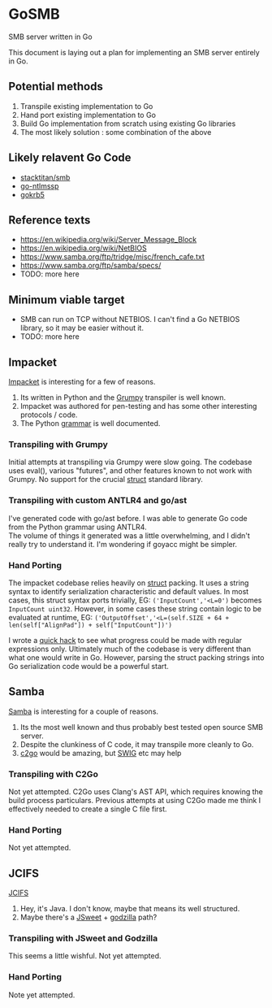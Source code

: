 # GoSMB
SMB server written in Go

This document is laying out a plan for implementing an SMB server entirely in Go.

## Potential methods
1. Transpile existing implementation to Go
2. Hand port existing implementation to Go
3. Build Go implementation from scratch using existing Go libraries
4. The most likely solution : some combination of the above

## Likely relavent Go Code
* [stacktitan/smb](https://github.com/stacktitan/smb)
* [go-ntlmssp](https://github.com/Azure/go-ntlmssp)
* [gokrb5](https://github.com/jcmturner/gokrb5)


## Reference texts
* https://en.wikipedia.org/wiki/Server_Message_Block
* https://en.wikipedia.org/wiki/NetBIOS
* https://www.samba.org/ftp/tridge/misc/french_cafe.txt
* https://www.samba.org/ftp/samba/specs/
* TODO:  more here

## Minimum viable target
* SMB can run on TCP without NETBIOS.  I can't find a Go NETBIOS library, so it may be easier without it.
* TODO:  more here

## Impacket
[Impacket](https://github.com/SecureAuthCorp/impacket) is interesting for a few of reasons.  
1. Its written in Python and the [Grumpy](https://github.com/google/grumpy) transpiler is well known.
2. Impacket was authored for pen-testing and has some other interesting protocols / code.
3. The Python [grammar](https://docs.python.org/3/reference/grammar.html) is well documented.

### Transpiling with Grumpy

Initial attempts at transpiling via Grumpy were slow going.
The codebase uses eval(), various "futures", and other features known to not work with Grumpy.
No support for the crucial [struct](https://docs.python.org/2/library/struct.html) standard library.

### Transpiling with custom ANTLR4 and go/ast

I've generated code with go/ast before.  I was able to generate Go code from the Python grammar using ANTLR4.  
The volume of things it generated was a little overwhelming, and I didn't really try to understand it.
I'm wondering if goyacc might be simpler.

### Hand Porting

The impacket codebase relies heavily on [struct](https://docs.python.org/2/library/struct.html) packing.
It uses a string syntax to identify serialization characteristic and default values.
In most cases, this struct syntax ports trivially, EG:
`('InputCount','<L=0')` becomes `InputCount uint32`.
However, in some cases these string contain logic to be evaluated at runtime, EG:
`('OutputOffset','<L=(self.SIZE + 64 + len(self["AlignPad"]) + self["InputCount"])')`

I wrote a [quick hack](hack.go) to see what progress could be made with regular expressions only.
Ultimately much of the codebase is very different than what one would write in Go.
However, parsing the struct packing strings into Go serialization code would be a powerful start.

## Samba
[Samba](https://github.com/samba-team/samba) is interesting for a couple of reasons.
1. Its the most well known and thus probably best tested open source SMB server.
2. Despite the clunkiness of C code, it may transpile more cleanly to Go.
3. [c2go](https://github.com/andybalholm/c2go) would be amazing, but [SWIG](http://www.swig.org/) etc may help

### Transpiling with C2Go

Not yet attempted.  C2Go uses Clang's AST API, which requires knowing the build process particulars.
Previous attempts at using C2Go made me think I effectively needed to create a single C file first.

### Hand Porting

Not yet attempted.

## JCIFS
[JCIFS](https://www.jcifs.org/)
1. Hey, it's Java.  I don't know, maybe that means its well structured.
2. Maybe there's a [JSweet](http://www.jsweet.org/) + [godzilla](https://github.com/jingweno/godzilla) path?

### Transpiling with JSweet and Godzilla

This seems a little wishful.  Not yet attempted.

### Hand Porting

Note yet attempted.
